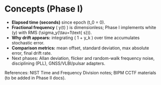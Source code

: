 # Concepts (Phase I)

- **Elapsed time (seconds)** since epoch \(t_0 = 0\).
- **Fractional frequency** \( y(t) \) is dimensionless; Phase I implements white \(y\) with RMS \(\sigma_y(\tau=1\text{ s})\).
- **Why drift appears:** integrating \( 1 + y_k \) over time accumulates stochastic error.
- **Comparison metrics:** mean offset, standard deviation, max absolute error, final drift rate.
- Next phases: Allan deviation, flicker and random-walk frequency noise, disciplining (PLL), GNSS/VLBI/pulsar adapters.

References: NIST Time and Frequency Division notes; BIPM CCTF materials (to be added in Phase II docs).
